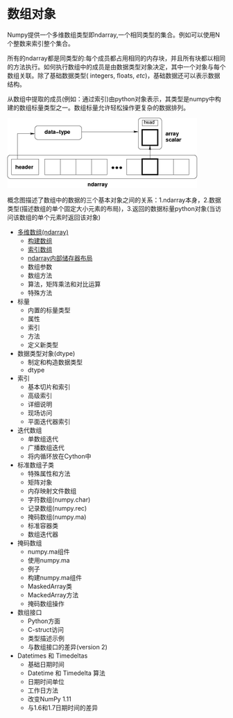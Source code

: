 # 数组对象

Numpy提供一个多维数组类型即ndarray,一个相同类型的集合。例如可以使用N个整数来索引整个集合。

所有的ndarray都是同类型的:每个成员都占用相同的内存块，并且所有块都以相同的方法执行。如何执行数组中的成员是由数据类型对象决定，其中一个对象与每个数组关联。除了基础数据类型\( integers, floats, _etc_\)，基础数据还可以表示数据结构。

从数组中提取的成员\(例如：通过索引\)由python对象表示，其类型是numpy中构建的数组标量类型之一。数组标量允许轻松操作更复杂的数据排列。

![ndarray](.gitbook/assets/image.png)

概念图描述了数组中的数据的三个基本对象之间的关系：1.ndarray本身，2.数据类型\(描述数组的单个固定大小元素的布局\)，3.返回的数据标量python对象\(当访问该数组的单个元素时返回该对象\)

* [多维数组\(ndarray\)](duo-wei-shu-zu-ndarray.md)
  * [构建数组](duo-wei-shu-zu-ndarray.md#gou-jian-shu-zu)
  * [索引数组](duo-wei-shu-zu-ndarray.md#suo-yin-shu-zu)
  * [ndarray内部储存器布局](duo-wei-shu-zu-ndarray.md#ndarray-nei-bu-chu-cun-qi-bu-ju)
  * 数组参数
  * 数组方法
  * 算法，矩阵乘法和对比运算
  * 特殊方法
* 标量 
  * 内置的标量类型
  * 属性
  * 索引
  * 方法
  * 定义新类型
* 数据类型对象\(dtype\)
  * 制定和构造数据类型
  * dtype
* 索引
  * 基本切片和索引
  * 高级索引
  * 详细说明
  * 现场访问
  * 平面迭代器索引
* 迭代数组
  * 单数组迭代
  * 广播数组迭代
  * 将内循环放在Cython中
* 标准数组子类
  * 特殊属性和方法
  * 矩阵对象
  * 内存映射文件数组
  * 字符数组\(numpy.char\)
  * 记录数组\(numpy.rec\)
  * 掩码数组\(numpy.ma\)
  * 标准容器类
  * 数组迭代器
* 掩码数组
  * numpy.ma组件
  * 使用numpy.ma
  * 例子
  * 构建numpy.ma组件
  * MaskedArray类
  * MackedArray方法
  * 掩码数组操作
* 数组接口
  * Python方面
  * C-struct访问
  * 类型描述示例
  * 与数组接口的差异\(version 2\)
* Datetimes 和 Timedeltas
  * 基础日期时间
  * Datetime 和 Timedelta 算法
  * 日期时间单位
  * 工作日方法
  * 改变NumPy 1.11
  * 与1.6和1.7日期时间的差异 





